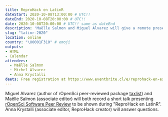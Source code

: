 ```yaml
---
title: ReproHack en LatinR
dateStart: 2020-10-08T13:00:00 # UTC!!
dateEnd: 2020-10-08T20:00:00 # UTC!!
date: 2020-10-08T20:00:00 # UTC!! same as dateEnd
description: 'Maëlle Salmon and Miguel Alvarez will give a remote presentation (in Spanish!) on our open software peer review system; Anna Krystalli will answer questions.'
slug: "latinr-2020"
location: online
country: "\U0001F310" # emoji
outputs: 
- HTML
- Calendar 
attendees:
  - Maëlle Salmon
  - Michel Alvarez
  - Anna Krystalli
deets: Free registration at https://www.eventbrite.cl/e/reprohack-en-espanol-latinr-2020-tickets-121741832097
---
```


Miguel Alvarez (author of rOpenSci peer-reviewed package [taxlist](https://docs.ropensci.org/taxlist)) and Maëlle Salmon (associate editor) will both record a short talk presenting [rOpenSci Software Peer Review](/software-review) to be shown during "ReproHack en LatinR".
Anna Krystalli (associate editor, ReproHack creator) will answer questions.



